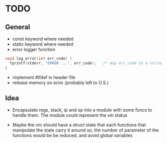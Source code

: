 # TODO

## General
- const keyword where needed
- static keyword where needed
- error logger function
```c
void log_error(int err_code) {
  fprintf(stderr, "ERROR ...", err_code);   /* map err_code to a string */
}
```
- implement #ifdef in header file
- release memory on error (probably left to O.S.)


## Idea
- Encapsulate regs, stack, ip and sp into a module with some funcs to handle them.
The module could represent the vm status

- Maybe the vm should have a struct state that each
functions that manipulate the state carry it around
so, the number of parameter of the functions would be
be reduced, and avoid global variables
